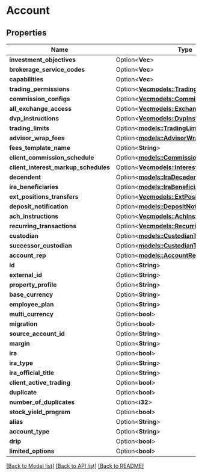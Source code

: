 # Account

## Properties

Name | Type | Description | Notes
------------ | ------------- | ------------- | -------------
**investment_objectives** | Option<**Vec<String>**> |  | [optional]
**brokerage_service_codes** | Option<**Vec<String>**> |  | [optional]
**capabilities** | Option<**Vec<String>**> |  | [optional]
**trading_permissions** | Option<[**Vec<models::TradingPermission>**](TradingPermission.md)> |  | [optional]
**commission_configs** | Option<[**Vec<models::CommissionConfig>**](CommissionConfig.md)> |  | [optional]
**all_exchange_access** | Option<[**Vec<models::ExchangeAccess>**](ExchangeAccess.md)> |  | [optional]
**dvp_instructions** | Option<[**Vec<models::DvpInstruction>**](DVPInstruction.md)> |  | [optional]
**trading_limits** | Option<[**models::TradingLimits**](TradingLimits.md)> |  | [optional]
**advisor_wrap_fees** | Option<[**models::AdvisorWrapFeesType**](AdvisorWrapFeesType.md)> |  | [optional]
**fees_template_name** | Option<**String**> |  | [optional]
**client_commission_schedule** | Option<[**models::CommissionScheduleType**](CommissionScheduleType.md)> |  | [optional]
**client_interest_markup_schedules** | Option<[**Vec<models::InterestMarkupType>**](InterestMarkupType.md)> |  | [optional]
**decendent** | Option<[**models::IraDecedent**](IRADecedent.md)> |  | [optional]
**ira_beneficiaries** | Option<[**models::IraBeneficiariesType**](IRABeneficiariesType.md)> |  | [optional]
**ext_positions_transfers** | Option<[**Vec<models::ExtPositionsTransferType>**](ExtPositionsTransferType.md)> |  | [optional]
**deposit_notification** | Option<[**models::DepositNotification**](DepositNotification.md)> |  | [optional]
**ach_instructions** | Option<[**Vec<models::AchInstruction>**](ACHInstruction.md)> |  | [optional]
**recurring_transactions** | Option<[**Vec<models::RecurringTransaction>**](RecurringTransaction.md)> |  | [optional]
**custodian** | Option<[**models::CustodianType**](CustodianType.md)> |  | [optional]
**successor_custodian** | Option<[**models::CustodianType**](CustodianType.md)> |  | [optional]
**account_rep** | Option<[**models::AccountRep**](AccountRep.md)> |  | [optional]
**id** | Option<**String**> |  | [optional]
**external_id** | Option<**String**> |  | [optional]
**property_profile** | Option<**String**> |  | [optional]
**base_currency** | Option<**String**> |  | [optional]
**employee_plan** | Option<**String**> |  | [optional]
**multi_currency** | Option<**bool**> |  | [optional]
**migration** | Option<**bool**> |  | [optional]
**source_account_id** | Option<**String**> |  | [optional]
**margin** | Option<**String**> |  | [optional]
**ira** | Option<**bool**> |  | [optional]
**ira_type** | Option<**String**> |  | [optional]
**ira_official_title** | Option<**String**> |  | [optional]
**client_active_trading** | Option<**bool**> |  | [optional]
**duplicate** | Option<**bool**> |  | [optional]
**number_of_duplicates** | Option<**i32**> |  | [optional]
**stock_yield_program** | Option<**bool**> |  | [optional]
**alias** | Option<**String**> |  | [optional]
**account_type** | Option<**String**> |  | [optional]
**drip** | Option<**bool**> |  | [optional]
**limited_options** | Option<**bool**> |  | [optional]

[[Back to Model list]](../README.md#documentation-for-models) [[Back to API list]](../README.md#documentation-for-api-endpoints) [[Back to README]](../README.md)


